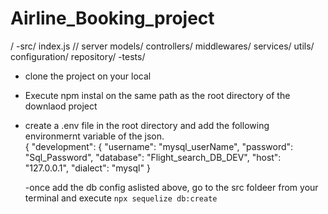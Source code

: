 # Airline_Booking_project
/
    -src/
        index.js // server
        models/
        controllers/
        middlewares/
        services/
        utils/
        configuration/
        repository/
    -tests/


* clone the project on your local
* Execute npm instal on the same path as the root directory of the downlaod project
* create a .env file in the root directory and add the following environmernt variable of the json.
\
{
  "development": {
    "username": "mysql_userName",
    "password": "Sql_Password",
    "database": "Flight_search_DB_DEV",
    "host": "127.0.0.1",
    "dialect": "mysql"
  }
  
  
  -once add the db config aslisted above, go to the src foldeer from your terminal and execute `npx sequelize db:create`